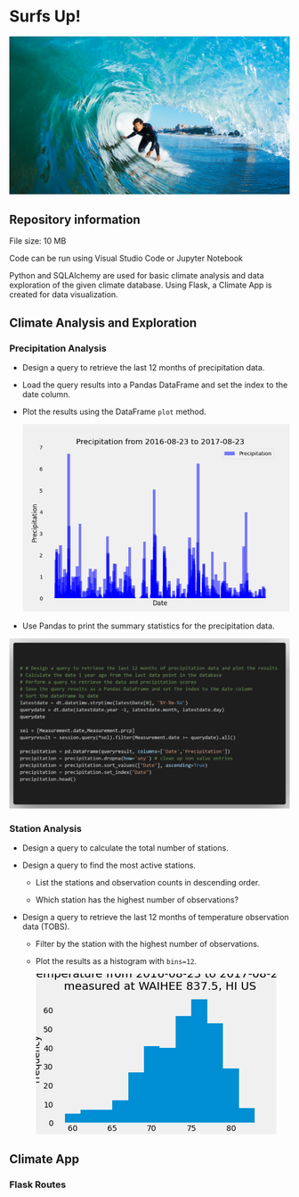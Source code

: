 # Surfs Up!

![surfs-up.png](Images/surfs-up.png)

## Repository information

File size: 10 MB

Code can be run using Visual Studio Code or Jupyter Notebook

Python and SQLAlchemy are used for basic climate analysis and data exploration of the given climate database.  Using Flask, a Climate App is created for data visualization.

## Climate Analysis and Exploration

### Precipitation Analysis

* Design a query to retrieve the last 12 months of precipitation data.

* Load the query results into a Pandas DataFrame and set the index to the date column.

* Plot the results using the DataFrame `plot` method.

  ![precipitation](Images/histogram.png)

* Use Pandas to print the summary statistics for the precipitation data.

![1](Images/1.png)

### Station Analysis

* Design a query to calculate the total number of stations.

* Design a query to find the most active stations.

  * List the stations and observation counts in descending order.

  * Which station has the highest number of observations?

* Design a query to retrieve the last 12 months of temperature observation data (TOBS).

  * Filter by the station with the highest number of observations.

  * Plot the results as a histogram with `bins=12`.

    ![station-histogram](Images/histogram2.png)

## Climate App

### Flask Routes